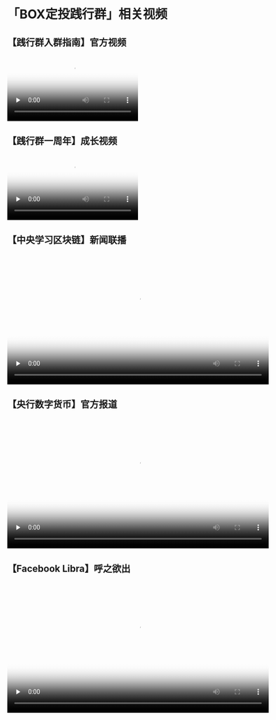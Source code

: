 # 「BOX定投践行群」相关视频

## 【践行群入群指南】官方视频

<video id="video" controls="" preload="none" poster="../assets/join-box-official.png" width="300">
  <source id="mp4" src="../assets/join-box-official.mp4" type="video/mp4">
</video>

## 【践行群一周年】成长视频

<video id="video" controls="" preload="none" poster="../assets/first-anniversary.png" width="300"> 
  <source id="mp4" src="../assets/first-anniversary.mp4" type="video/mp4">
</video>

## 【中央学习区块链】新闻联播

<video id="video" controls="" preload="none" poster="../assets/learn-block-chain.png" width="600"> 
  <source id="mp4" src="../assets/learn-block-chain.mp4" type="video/mp4">
</video>

## 【央行数字货币】官方报道

<video id="video" controls="" preload="none" poster="../assets/digtal-money.png" width="600">
  <source id="mp4" src="../assets/digtal-money.mp4" type="video/mp4">
</video>

## 【Facebook Libra】呼之欲出

<video id="video" controls="" preload="none" poster="../assets/facebook-libra.png" width="600">
  <source id="mp4" src="../assets/facebook-libra.mp4" type="video/mp4">
</video>